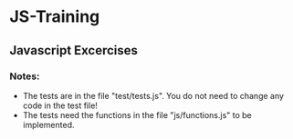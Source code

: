 # JS-Training
## Javascript Excercises

### Notes:
- The tests are in the file "test/tests.js". You do not need to change any code in the test file!
- The tests need the functions in the file "js/functions.js" to be implemented. 

    
